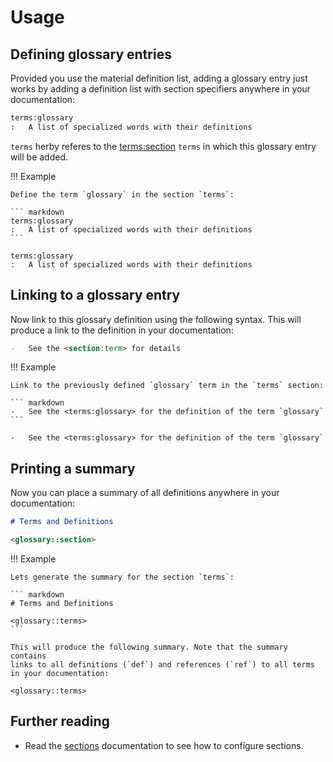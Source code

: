 # Usage

## Defining glossary entries

Provided you use the material definition list, adding a glossary entry
just works by adding a definition list with section specifiers anywhere
in your documentation:

``` markdown
terms:glossary
:   A list of specialized words with their definitions
```

`terms` herby referes to the <terms:section> `terms` in which this glossary
entry will be added.

!!! Example

    Define the term `glossary` in the section `terms`:

    ``` markdown
    terms:glossary
    :   A list of specialized words with their definitions
    ```

    terms:glossary
    :   A list of specialized words with their definitions

## Linking to a glossary entry

Now link to this glossary definition using the following
syntax. This will produce a link to the definition in your documentation:

``` markdown
-   See the <section:term> for details
```

!!! Example

    Link to the previously defined `glossary` term in the `terms` section:

    ``` markdown
    -   See the <terms:glossary> for the definition of the term `glossary`
    ```

    -   See the <terms:glossary> for the definition of the term `glossary`

## Printing a summary

Now you can place a summary of all definitions anywhere in your
documentation:

``` markdown
# Terms and Definitions

<glossary::section>
```

!!! Example

    Lets generate the summary for the section `terms`:

    ``` markdown
    # Terms and Definitions

    <glossary::terms>
    ```

    This will produce the following summary. Note that the summary contains
    links to all definitions (`def`) and references (`ref`) to all terms
    in your documentation:

    <glossary::terms>

## Further reading

-   Read the [sections](sections.md) documentation to see how to configure sections.

